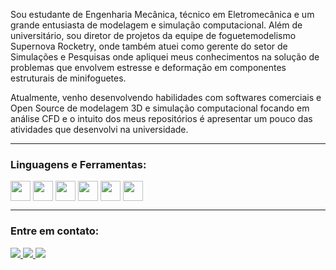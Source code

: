 Sou estudante de Engenharia Mecânica, técnico em Eletromecânica e um grande entusiasta de modelagem e simulação computacional. Além de universitário, sou diretor de projetos da equipe de foguetemodelismo Supernova Rocketry, onde também atuei como gerente do setor de Simulações e Pesquisas onde apliquei meus conhecimentos na solução de problemas que envolvem estresse e deformação em componentes estruturais de minifoguetes.

Atualmente, venho desenvolvendo habilidades com softwares comerciais e Open Source de modelagem 3D e simulação computacional focando em análise CFD e o intuito dos meus repositórios é apresentar um pouco das atividades que desenvolvi na universidade. 

---
### Linguagens e Ferramentas:
<div>
  <img align= "center" height="32" width="32" src="https://cdn.jsdelivr.net/gh/devicons/devicon/icons/python/python-original.svg" />
  <img align= "center" height="32" width="32" src="https://cdn.jsdelivr.net/gh/devicons/devicon/icons/ubuntu/ubuntu-plain.svg" />
  <img align= "center" height="32" width="32" src="https://cdn.jsdelivr.net/gh/devicons/devicon/icons/windows8/windows8-original.svg" />
  <img align= "center" height="32" width="32" src="https://cdn.jsdelivr.net/gh/devicons/devicon/icons/c/c-original.svg" />
  <img align= "center" height="32" width="32" src="https://images.ctfassets.net/nrgyaltdicpt/h9dpHuVys19B1sOAWvbP6/5f8d4c6d051f63e4ba450befd56f9189/ologo_square_colour_light_bg.svg" />
  <img align= "center" height="32" width="32" src="https://cdn.jsdelivr.net/gh/devicons/devicon/icons/vscode/vscode-original.svg" />
</div>

---
### Entre em contato:
<div>
  <a href = "mailto:michel.machado@engenharia.ufjf.br" target = "_blank" ><img src = "https://img.shields.io/badge/Gmail-D14836?style=for-the-badge&logo=gmail&logoColor=white" target = "_blank"> </a>
  <a href = "https://www.linkedin.com/in/michelbernardinomachado/" target = "_blank" ><img src = "https://img.shields.io/badge/LinkedIn-0077B5?style=for-the-badge&logo=linkedin&logoColor=white" target = "_blank"> </a>
  <a href = "https://www.instagram.com/michelb.machado/?hl=pt-br" target = "_blank" ><img src = "https://img.shields.io/badge/Instagram-E4405F?style=for-the-badge&logo=instagram&logoColor=white" target = "_blank"> </a>
</div>
